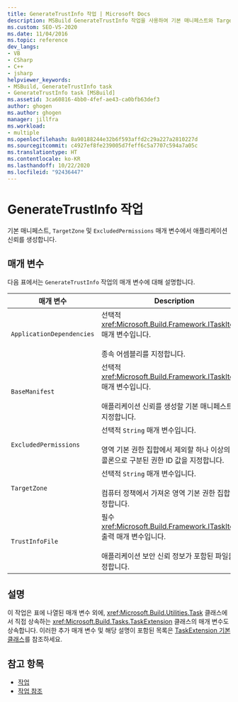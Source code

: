 ```yaml
---
title: GenerateTrustInfo 작업 | Microsoft Docs
description: MSBuild GenerateTrustInfo 작업을 사용하여 기본 매니페스트와 TargetZone 및 ExcludedPermissions 매개 변수에서 애플리케이션 신뢰를 생성합니다.
ms.custom: SEO-VS-2020
ms.date: 11/04/2016
ms.topic: reference
dev_langs:
- VB
- CSharp
- C++
- jsharp
helpviewer_keywords:
- MSBuild, GenerateTrustInfo task
- GenerateTrustInfo task [MSBuild]
ms.assetid: 3ca60816-4bb0-4fef-ae43-ca0bfb63def3
author: ghogen
ms.author: ghogen
manager: jillfra
ms.workload:
- multiple
ms.openlocfilehash: 8a90188244e32b6f593affd2c29a227a2810227d
ms.sourcegitcommit: c4927ef8fe239005d7feff6c5a7707c594a7a05c
ms.translationtype: HT
ms.contentlocale: ko-KR
ms.lasthandoff: 10/22/2020
ms.locfileid: "92436447"
---
```

# <a name="generatetrustinfo-task"></a>GenerateTrustInfo 작업

기본 매니페스트, `TargetZone` 및 `ExcludedPermissions` 매개 변수에서 애플리케이션 신뢰를 생성합니다.

## <a name="parameters"></a>매개 변수

 다음 표에서는 `GenerateTrustInfo` 작업의 매개 변수에 대해 설명합니다.

|매개 변수|Description|
|---------------|-----------------|
|`ApplicationDependencies`|선택적 <xref:Microsoft.Build.Framework.ITaskItem>`[]` 매개 변수입니다.<br /><br /> 종속 어셈블리를 지정합니다.|
|`BaseManifest`|선택적 <xref:Microsoft.Build.Framework.ITaskItem> 매개 변수입니다.<br /><br /> 애플리케이션 신뢰를 생성할 기본 매니페스트를 지정합니다.|
|`ExcludedPermissions`|선택적 `String` 매개 변수입니다.<br /><br /> 영역 기본 권한 집합에서 제외할 하나 이상의 세미콜론으로 구분된 권한 ID 값을 지정합니다.|
|`TargetZone`|선택적 `String` 매개 변수입니다.<br /><br /> 컴퓨터 정책에서 가져온 영역 기본 권한 집합을 지정합니다.|
|`TrustInfoFile`|필수 <xref:Microsoft.Build.Framework.ITaskItem> 출력 매개 변수입니다.<br /><br /> 애플리케이션 보안 신뢰 정보가 포함된 파일을 지정합니다.|

## <a name="remarks"></a>설명

 이 작업은 표에 나열된 매개 변수 외에, <xref:Microsoft.Build.Utilities.Task> 클래스에서 직접 상속하는 <xref:Microsoft.Build.Tasks.TaskExtension> 클래스의 매개 변수도 상속합니다. 이러한 추가 매개 변수 및 해당 설명이 포함된 목록은 [TaskExtension 기본 클래스](../msbuild/taskextension-base-class.md)를 참조하세요.

## <a name="see-also"></a>참고 항목

- [작업](../msbuild/msbuild-tasks.md)
- [작업 참조](../msbuild/msbuild-task-reference.md)